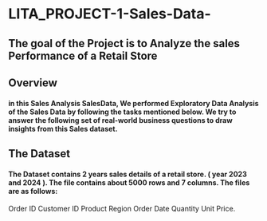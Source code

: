 # LITA_PROJECT-1-Sales-Data-
## The goal of the Project is to Analyze the sales Performance of a Retail Store

## Overview
#### in this Sales Analysis SalesData, We performed Exploratory Data Analysis of the Sales Data by following the tasks mentioned below.  We try to answer the following set of real-world business questions to draw insights from this Sales dataset. 

## The Dataset 
#### The Dataset contains 2 years sales details of a retail store. ( year 2023 and 2024 ). The file contains about 5000 rows and 7 columns. The files are as follows: 
Order ID 
Customer ID
Product
Region
Order Date
Quantity
Unit Price.


